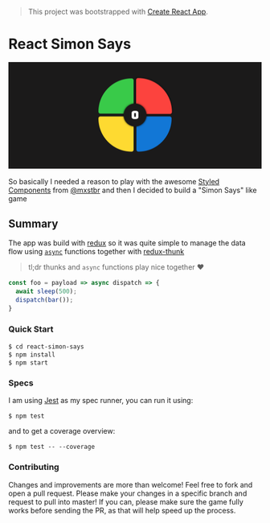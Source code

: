 > This project was bootstrapped with [Create React App](https://github.com/facebookincubator/create-react-app).

# React Simon Says

![React Simon Says](./screenshot.png)

So basically I needed a reason to play with the awesome [Styled Components](https://github.com/styled-components/styled-components) from [@mxstbr](http://twitter.com/mxstbr) and
then I decided to build a "Simon Says" like game 

## Summary

The app was build with [redux](https://github.com/reactjs/redux) so it was quite simple to manage the data flow using [`async`](https://developer.mozilla.org/en-US/docs/Web/JavaScript/Reference/Statements/async_function) functions together with [redux-thunk](https://github.com/gaearon/redux-thunk)

> tl;dr thunks and `async` functions play nice together :heart:

```js
const foo = payload => async dispatch => {
  await sleep(500);
  dispatch(bar());
}
```

### Quick Start

```
$ cd react-simon-says
$ npm install
$ npm start
```

### Specs

I am using [Jest](https://facebook.github.io/jest/) as my spec runner, you can run it using:

```
$ npm test
```

and to get a coverage overview:

```
$ npm test -- --coverage
```

### Contributing

Changes and improvements are more than welcome! Feel free to fork and open a pull request. Please make your changes in a specific branch and request to pull into master! If you can, please make sure the game fully works before sending the PR, as that will help speed up the process.